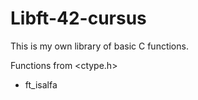 # Libft-42-cursus
This is my own library of basic C functions.

Functions from <ctype.h>
- ft_isalfa
